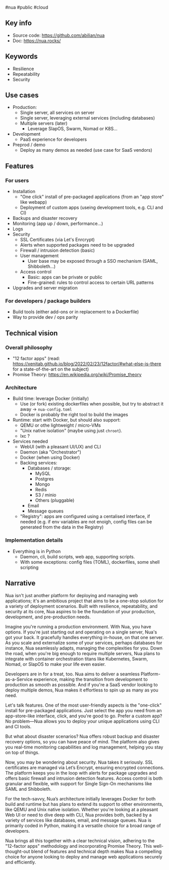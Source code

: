 #nua #public #cloud

## Key info

- Source code: <https://github.com/abilian/nua>
- Doc: <https://nua.rocks/>

## Keywords

- Resilience
- Repeatability
- Security

## Use cases

- Production:
  - Single server, all services on server
  - Single server, leveraging external services (including databases)
  - Multiple servers (later)
    - Leverage SlapOS, Swarm, Nomad or K8S...
- Development
  - PaaS experience for developers
- Preprod / demo
  - Deploy as many demos as needed (use case for SaaS vendors)

## Features

### For users

- Installation
  - "One click" install of pre-packaged applications (from an "app store" like webapp)
  - Deployment of custom apps (useing development tools, e.g. CLI and CI)
- Backups and disaster recovery
- Monitoring (app up / down, performance...)
- Logs
- Security
  - SSL Certificates (via Let's Enrcrypt)
  - Alerts when supported packages need to be upgraded
  - Firewall / intrusion detection (basic)
  - User management
    - User base may be exposed through a SSO mechanism (SAML, Shibboleth...)
  - Access control
    - Basic: apps can be private or public
    - Fine-grained: rules to control access to certain URL patterns
- Upgrades and server migration

### For developers / package builders

- Build tools (either add-ons or in replacement to a Dockerfile)
- Way to provide dev / ops parity

## Technical vision

### Overall philosophy

- "12 factor apps" (read: https://xenitab.github.io/blog/2022/02/23/12factor/#what-else-is-there for a state-of-the-art on the subject)
- Promise Theory: <https://en.wikipedia.org/wiki/Promise_theory>

### Architecture

- Build time: leverage Docker (initially)
  - Use (or fork) existing dockerfiles when possible, but try to abstract it away → `nua-config.toml`
  - Docker is probably the right tool to build the images
- Runtime: start with Docker, but should also support:
  - QEMU or othe lightweight / micro-VMs
  - "Unix native isolation" (maybe using just `chroot`).
  - lxc ?
- Services needed
  - WebUI (with a pleasant UI/UX) and CLI
  - Daemon (aka "Orchestrator")
  - Docker (when using Docker)
  - Backing services:
    - Databases / storage:
      - MySQL
      - Postgres
      - Mongo
      - Redis
      - S3 / minio
      - Others (pluggable)
    - Email
    - Message queues
  - "Registry": apps are configured using a centalised interface, if needed (e.g. if env variables are not enoigh, config files can be generated from the data in the Registry)

### Implementation details

- Everything is in Python
  - Daemon, cli, build scripts, web app, supporting scripts.
  - With some exceptions: config files (TOML), dockerfiles, some shell scripting

## Narrative

Nua isn't just another platform for deploying and managing web applications; it's an ambitious project that aims to be a one-stop solution for a variety of deployment scenarios. Built with resilience, repeatability, and security at its core, Nua aspires to be the foundation of your production, development, and pre-production needs.

Imagine you're running a production environment. With Nua, you have options. If you're just starting out and operating on a single server, Nua's got your back. It gracefully handles everything in-house, on that one server. As you scale and externalize some of your services, perhaps databases for instance, Nua seamlessly adapts, managing the complexities for you. Down the road, when you're big enough to require multiple servers, Nua plans to integrate with container orchestration titans like Kubernetes, Swarm, Nomad, or SlapOS to make your life even easier.

Developers are in for a treat, too. Nua aims to deliver a seamless Platform-as-a-Service experience, making the transition from development to production as smooth as possible. And if you're a SaaS vendor looking to deploy multiple demos, Nua makes it effortless to spin up as many as you need.

Let's talk features. One of the most user-friendly aspects is the "one-click" install for pre-packaged applications. Just select the app you need from an app-store-like interface, click, and you're good to go. Prefer a custom app? No problem—Nua allows you to deploy your unique applications using CLI and CI tools.

But what about disaster scenarios? Nua offers robust backup and disaster recovery options, so you can have peace of mind. The platform also gives you real-time monitoring capabilities and log management, helping you stay on top of things.

Now, you may be wondering about security. Nua takes it seriously. SSL certificates are managed via Let’s Encrypt, ensuring encrypted connections. The platform keeps you in the loop with alerts for package upgrades and offers basic firewall and intrusion detection features. Access control is both granular and flexible, with support for Single Sign-On mechanisms like SAML and Shibboleth.

For the tech-savvy, Nua’s architecture initially leverages Docker for both build and runtime but has plans to extend its support to other environments, like QEMU and Unix native isolation. Whether you're looking at a pleasant Web UI or need to dive deep with CLI, Nua provides both, backed by a variety of services like databases, email, and message queues. Nua is primarily coded in Python, making it a versatile choice for a broad range of developers.

Nua brings all this together with a clear technical vision, adhering to the "12-factor apps" methodology and incorporating Promise Theory. This well-thought-out blend of features and technical depth makes Nua a compelling choice for anyone looking to deploy and manage web applications securely and efficiently.
